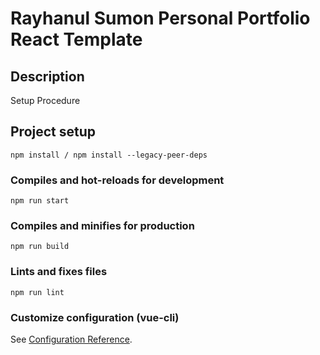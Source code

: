 # Rayhanul Sumon Personal Portfolio React Template

## Description

Setup Procedure 
 
## Project setup

```
npm install / npm install --legacy-peer-deps 
``` 

### Compiles and hot-reloads for development

```
npm run start 
```

### Compiles and minifies for production

```
npm run build  
```
 
### Lints and fixes files 

```
npm run lint
```

### Customize configuration (vue-cli)

See [Configuration Reference](https://cli.vuejs.org/config/).
